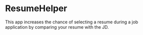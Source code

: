 # ResumeHelper
This app increases the chance of selecting a resume during a job application by comparing your resume with the JD.
